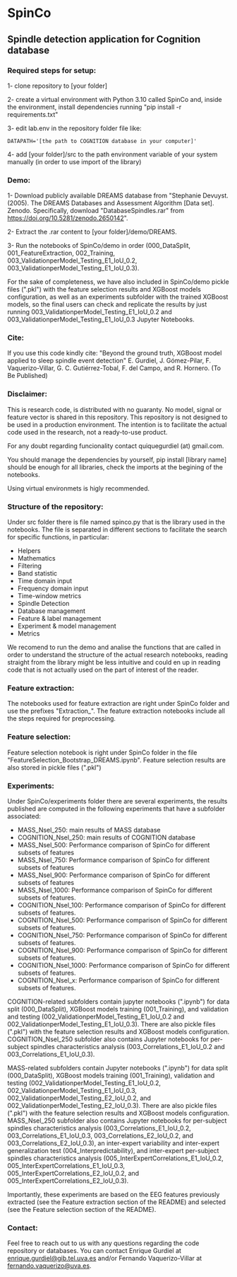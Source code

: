 # SpinCo
## Spindle detection application for Cognition database

### Required steps for setup:
1- clone repository to [your folder]

2- create a virtual environment with Python 3.10 called SpinCo and, inside the environment, install dependencies running "pip install -r requirements.txt"

3- edit lab.env in the repository folder file like:

    DATAPATH='[the path to COGNITION database in your computer]'

4- add [your folder]/src to the path environment variable of your system manually (in order to use import of the library)

### Demo:

1- Download publicly available DREAMS database from "Stephanie Devuyst. (2005). The DREAMS Databases and Assessment Algorithm [Data set]. Zenodo. Specifically, download "DatabaseSpindles.rar" from https://doi.org/10.5281/zenodo.2650142".

2- Extract the .rar content to [your folder]/demo/DREAMS. 

3- Run the notebooks of SpinCo/demo in order (000_DataSplit, 001_FeatureExtraction, 002_Training, 003_ValidationperModel_Testing_E1_IoU_0.2, 003_ValidationperModel_Testing_E1_IoU_0.3).

For the sake of completeness, we have also included in SpinCo/demo  pickle files (".pkl") with the feature selection results and XGBoost models configuration, as well as an experiments subfolder with the trained XGBoost models, so the final users can check and replicate the results by just running 003_ValidationperModel_Testing_E1_IoU_0.2 and 003_ValidationperModel_Testing_E1_IoU_0.3 Jupyter Notebooks.

### Cite:
If you use this code kindly cite:
"Beyond the ground truth, XGBoost model applied to sleep spindle event detection" E. Gurdiel, J. Gómez-Pilar, F. Vaquerizo-Villar, G. C. Gutiérrez-Tobal, F. del Campo, and R. Hornero. (To Be Published)

### Disclaimer:
This is research code, is distributed with no guaranty. No model, signal or feature vector is shared in this repository. This repository is not designed to be used in a production environment. The intention is to facilitate the actual code used in the research, not a ready-to-use product.

For any doubt regarding funcionality contact quiquegurdiel (at) gmail.com.

You should manage the dependencies by yourself, pip install [library name] should be enough for all libraries, check the imports at the begining of the notebooks.

Using virtual environmets is higly recommended.

### Structure of the repository:
Under src folder there is file named spinco.py that is the library used in the notebooks. The file is separated in different sections to facilitate the search for specific functions, in particular:
- Helpers
- Mathematics
- Filtering
- Band statistic
- Time domain input
- Frequency domain input
- Time-window metrics
- Spindle Detection
- Database management
- Feature & label management
- Experiment & model management
- Metrics

We recomend to run the demo and analise the functions that are called in order to understand the structure of the actual research notebooks, reading straight from the library might be less intuitive and could en up in reading code that is not actually used on the part of interest of the reader.

### Feature extraction:
The notebooks used for feature extraction are right under SpinCo folder and use the prefixes "Extraction_". The feature extraction notebooks include all the steps required for preprocessing.

### Feature selection:
Feature selection notebook is right under SpinCo folder in the file "FeatureSelection_Bootstrap_DREAMS.ipynb". Feature selection results are also stored in pickle files (".pkl")

### Experiments:
Under SpinCo/experiments folder there are several experiments, the results published are computed in the following experiments that have a subfolder associated:
- MASS_Nsel_250: main results of MASS database
- COGNITION_Nsel_250: main results of COGNITION database
- MASS_Nsel_500: Performance comparison of SpinCo for different subsets of features
- MASS_Nsel_750: Performance comparison of SpinCo for different subsets of features
- MASS_Nsel_900: Performance comparison of SpinCo for different subsets of features
- MASS_Nsel_1000: Performance comparison of SpinCo for different subsets of features.
- COGNITION_Nsel_100: Performance comparison of SpinCo for different subsets of features.
- COGNITION_Nsel_500: Performance comparison of SpinCo for different subsets of features.
- COGNITION_Nsel_750: Performance comparison of SpinCo for different subsets of features.
- COGNITION_Nsel_900: Performance comparison of SpinCo for different subsets of features.
- COGNITION_Nsel_1000: Performance comparison of SpinCo for different subsets of features.
- COGNITION_Nsel_x: Performance comparison of SpinCo for different subsets of features.

COGNITION-related subfolders contain jupyter notebooks (".ipynb") for data split (000_DataSplit), XGBoost models training (001_Training), and validation and testing (002_ValidationperModel_Testing_E1_IoU_0.2 and 002_ValidationperModel_Testing_E1_IoU_0.3). There are also pickle files (".pkl") with the feature selection results and XGBoost models configuration. COGNITION_Nsel_250 subfolder also contains Jupyter notebooks for per-subject spindles characteristics analysis (003_Correlations_E1_IoU_0.2 and 003_Correlations_E1_IoU_0.3). 

MASS-related subfolders contain Jupyter notebooks (".ipynb") for data split (000_DataSplit), XGBoost models training (001_Training), validation and testing (002_ValidationperModel_Testing_E1_IoU_0.2, 002_ValidationperModel_Testing_E1_IoU_0.3, 002_ValidationperModel_Testing_E2_IoU_0.2, and 002_ValidationperModel_Testing_E2_IoU_0.3). There are also pickle files (".pkl") with the feature selection results and XGBoost models configuration. MASS_Nsel_250 subfolder also contains Jupyter notebooks for per-subject spindles characteristics analysis (003_Correlations_E1_IoU_0.2, 003_Correlations_E1_IoU_0.3, 003_Correlations_E2_IoU_0.2, and 003_Correlations_E2_IoU_0.3), an inter-expert variability and inter-expert generalization test (004_Interpredictability), and inter-expert per-subject spindles characteristics analysis (005_InterExpertCorrelations_E1_IoU_0.2, 005_InterExpertCorrelations_E1_IoU_0.3, 005_InterExpertCorrelations_E2_IoU_0.2, and 005_InterExpertCorrelations_E2_IoU_0.3).

Importantly, these experiments are based on the EEG features previously extracted (see the Feature extraction section of the README) and selected (see the Feature selection section of the README). 

### Contact:
Feel free to reach out to us with any questions regarding the code repository or databases. You can contact Enrique Gurdiel at enrique.gurdiel@gib.tel.uva.es and/or Fernando Vaquerizo-Villar at fernando.vaquerizo@uva.es.

